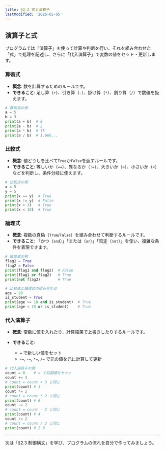 ```yaml
---
title: §2.2 式と演算子
lastModified: '2025-05-05'
---
```


## 演算子と式

プログラムでは「演算子」を使って計算や判断を行い、それを組み合わせた「式」で処理を記述し、さらに「代入演算子」で変数の値をセット・更新します。

### 算術式

- **概念**: 数を計算するためのルールです。
- **できること**: 足し算（`+`）、引き算（`-`）、掛け算（`*`）、割り算（`/`）で数値を扱えます。

```python
# 算術式の例
a = 5
b = 3
print(a + b)  # 8
print(a - b)  # 2
print(a * b)  # 15
print(a / b)  # 1.666...
```

### 比較式

- **概念**: 値どうしを比べて`True`か`False`を返すルールです。
- **できること**: 等しいか（`==`）、異なるか（`!=`）、大きいか（`>`）、小さいか（`<`）などを判断し、条件分岐に使えます。

```python
# 比較式の例
x = 5
y = 5
print(x == y)  # True
print(x != y)  # False
print(x > 3)   # True
print(x < 10)  # True
```

### 論理式

- **概念**: 複数の真偽（`True`/`False`）を組み合わせて判断するルールです。
- **できること**: 「かつ（`and`）」「または（`or`）」「否定（`not`）」を使い、複雑な条件を表現できます。

```python
# 論理式の例
flag1 = True
flag2 = False
print(flag1 and flag2)  # False
print(flag1 or flag2)   # True
print(not flag2)        # True
```

```python
# 比較式と論理式の組み合わせ
age = 20
is_student = True
print(age >= 18 and is_student)  # True
print(age < 18 or is_student)    # True
```

### 代入演算子

- **概念**: 変数に値を入れたり、計算結果で上書きしたりするルールです。
- **できること**:

    - `=` で新しい値をセット
    - `+=`, `-=`, `*=`, `/=` で元の値を元に計算して更新

```python
# 代入演算子の例
count = 0    # = で初期値をセット
count += 3
# count = count + 3 と同じ
print(count) # 3
count *= 2
# count = count * 2 と同じ
print(count) # 6
count -= 2
# count = count - 2 と同じ
print(count) # 4
count /= 2
# count = count / 2 と同じ
print(count) # 2.0
```

---

次は「§2.3 制御構文」を学び、プログラムの流れを自分で作ってみましょう。
